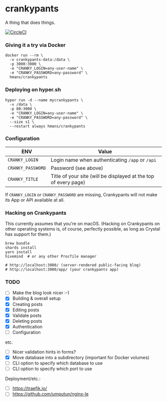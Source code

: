 # crankypants

A thing that does things.

[![CircleCI](https://circleci.com/gh/hmans/crankypants.svg?style=svg)](https://circleci.com/gh/hmans/crankypants)

### Giving it a try via Docker

```
docker run --rm \
  -v crankypants-data:/data \
  -p 3000:3000 \
  -e "CRANKY_LOGIN=any-user-name" \
  -e "CRANKY_PASSWORD=any-password" \
  hmans/crankypants
```

### Deploying on hyper.sh

```
hyper run -d --name mycrankypants \
  -v /data \
  -p 80:3000 \
  -e "CRANKY_LOGIN=any-user-name" \
  -e "CRANKY_PASSWORD=any-password" \
  --size s1 \
  --restart always hmans/crankypants
```

### Configuration

| ENV     | Value |
|---------|-------|
| `CRANKY_LOGIN` | Login name when authenticating `/app` or `/api` |
| `CRANKY_PASSWORD` | Password (see above) |
| `CRANKY_TITLE` | Title of your site (will be displayed at the top of every page) |

If `CRANKY_LOGIN` or `CRANKY_PASSWORD` are missing, Crankypants will not make its App or API available at all.

### Hacking on Crankypants

This currently assumes that you're on macOS. (Hacking on Crankypants on other operating systems is, of course, perfectly possible, as long as Crystal has support for them.)

```
brew bundle
shards install
yarn install
hivemind  # or any other Procfile manager

# http://localhost:3000/ (server-rendered public-facing blog)
# http://localhost:3000/app/ (your crankypants app)
```

### TODO

- [ ] Make the blog look nicer :-)
- [x] Building & overall setup
- [x] Creating posts
- [x] Editing posts
- [x] Validate posts
- [x] Deleting posts
- [x] Authentication
- [ ] Configuration

etc.

- [ ] Nicer validation hints in forms?
- [x] Move database into a subdirectory (important for Docker volumes)
- [ ] CLI option to specify which database to use
- [ ] CLI option to specify which port to use

Deployment/etc.:

- [ ] https://traefik.io/
- [ ] https://github.com/umputun/nginx-le
